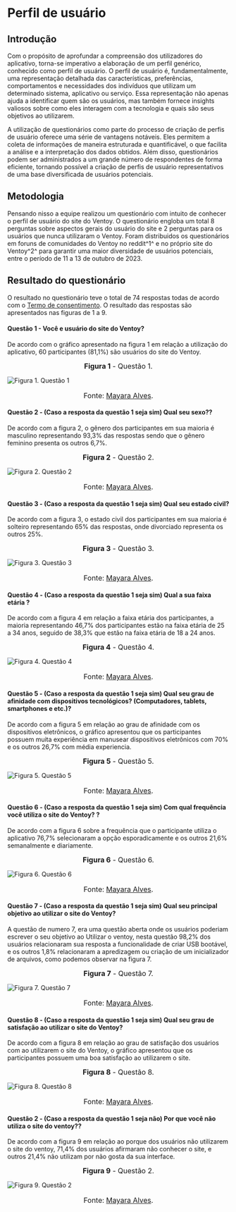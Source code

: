 # Perfil de usuário 

## Introdução 
Com o propósito de aprofundar a compreensão dos utilizadores do aplicativo, torna-se imperativo a elaboração de um perfil genérico, conhecido como perfil de usuário. 
O perfil de usuário é, fundamentalmente, uma representação detalhada das características, preferências, comportamentos e necessidades dos indivíduos que utilizam um determinado sistema, aplicativo ou serviço.
Essa representação não apenas ajuda a identificar quem são os usuários, mas também fornece insights valiosos sobre como eles interagem com a tecnologia e quais são seus objetivos ao utilizarem.

A utilização de questionários como parte do processo de criação de perfis de usuário oferece uma série de vantagens notáveis. Eles permitem a coleta de informações de maneira 
estruturada e quantificável, o que facilita a análise e a interpretação dos dados obtidos. Além disso, questionários podem ser administrados a um grande número de respondentes
de forma eficiente, tornando possível a criação de perfis de usuário representativos de uma base diversificada de usuários potenciais. 

## Metodologia 
Pensando nisso a equipe realizou um questionário com intuito de conhecer o perfil de usuário do site do Ventoy. O questionário engloba um total 8 perguntas sobre aspectos gerais do 
usuário do site e 2 perguntas para os usuários que nunca utilizaram o Ventoy. Foram distribuidos os questionários em foruns de comunidades do Ventoy no reddit^1^ e no próprio site do Ventoy^2^ para garantir uma maior diversidade de usuários potenciais, entre o período de 11 a 13 de outubro de 2023. 

## Resultado do questionário 
O resultado no questionário teve o total de 74 respostas todas de acordo com o [Termo de consentimento](termoConsertimento.pdf). O resultado das respostas são apresentados nas figuras de 1 a 9.

#### Questão 1 - Você e usuário do site do Ventoy?
De acordo com o gráfico apresentado na figura 1 em relação a utilização do aplicativo, 60 participantes (81,1%) são usuários do site do Ventoy.


<font size="3"><p style="text-align: center">**Figura 1** - Questão 1.</p></font>
![Figura 1. Questão 1](../assets/Grafico-1.PNG)
<font size="3"><p style="text-align: center">Fonte: [Mayara Alves](https://github.com/Mayara-tech).</p></font>

#### Questão 2 - (Caso a resposta da questão 1 seja sim) Qual seu sexo??
De acordo com a figura 2, o gênero dos participantes em sua maioria é masculino representando 93,3% das respostas sendo que o gênero feminino presenta os outros 6,7%.


<font size="3"><p style="text-align: center">**Figura 2** - Questão 2.</p></font>
![Figura 2. Questão 2](../assets/Grafico-2.PNG)
<font size="3"><p style="text-align: center">Fonte: [Mayara Alves](https://github.com/Mayara-tech).</p></font>

#### Questão 3 - (Caso a resposta da questão 1 seja sim) Qual seu estado civil?
De acordo com a figura 3, o estado civil dos participantes em sua maioria é solteiro representando 65% das respostas, onde divorciado representa os outros 25%.


<font size="3"><p style="text-align: center">**Figura 3** - Questão 3.</p></font>
![Figura 3. Questão 3](../assets/Grafico-3.PNG)
<font size="3"><p style="text-align: center">Fonte: [Mayara Alves](https://github.com/Mayara-tech).</p></font>

#### Questão 4 - (Caso a resposta da questão 1 seja sim) Qual a sua faixa etária ?
De acordo com a figura 4 em relação a faixa etária dos participantes, a maioria representando 46,7% dos participantes estão na faixa etária de 25 a 34 anos, seguido de 38,3% que estão na faixa etária de 18 a 24 anos.

<font size="3"><p style="text-align: center">**Figura 4** - Questão 4.</p></font>
![Figura 4. Questão 4](../assets/Grafico-4.PNG)
<font size="3"><p style="text-align: center">Fonte: [Mayara Alves](https://github.com/Mayara-tech).</p></font>

#### Questão 5 - (Caso a resposta da questão 1 seja sim) Qual seu grau de afinidade com dispositivos tecnológicos? (Computadores, tablets, smartphones e etc.)?
De acordo com a figura 5 em relação ao grau de afinidade com os dispositivos eletrônicos, o gráfico apresentou que os participantes possuem muita experiência em manusear dispositivos eletrônicos com 70% e os outros 26,7% com média experiencia.

<font size="3"><p style="text-align: center">**Figura 5** - Questão 5.</p></font>
![Figura 5. Questão 5](../assets/Grafico-5.PNG)
<font size="3"><p style="text-align: center">Fonte: [Mayara Alves](https://github.com/Mayara-tech).</p></font>

#### Questão 6 - (Caso a resposta da questão 1 seja sim) Com qual frequência você utiliza o site do Ventoy? ?
De acordo com a figura 6 sobre a frequência que o participante utiliza o aplicativo 76,7% selecionaram a opção esporadicamente e os outros 21,6% semanalmente e diariamente.

<font size="3"><p style="text-align: center">**Figura 6** - Questão 6.</p></font>
![Figura 6. Questão 6](../assets/Grafico-6.PNG)
<font size="3"><p style="text-align: center">Fonte: [Mayara Alves](https://github.com/Mayara-tech).</p></font>

#### Questão 7 - (Caso a resposta da questão 1 seja sim) Qual seu principal objetivo ao utilizar o site do Ventoy?
A questão de numero 7, era uma questão aberta onde os usuários poderiam escrever o seu objetivo ao Utilizar o ventoy, nesta questão 98,2% dos usuários relacionaram sua resposta a funcionalidade de criar USB bootável, e os outros 1,8% relacionaram a apredizagem ou criação de um inicializador de arquivos, como podemos observar na figura 7.

<font size="3"><p style="text-align: center">**Figura 7** - Questão 7.</p></font>
![Figura 7. Questão 7](../assets/Grafico-7.PNG)
<font size="3"><p style="text-align: center">Fonte: [Mayara Alves](https://github.com/Mayara-tech).</p></font>

#### Questão 8 - (Caso a resposta da questão 1 seja sim) Qual seu grau de satisfação ao utilizar o site do Ventoy?
De acordo com a figura 8 em relação ao grau de satisfação dos usuários com ao utilizarem o site do Ventoy, o gráfico apresentou que os participantes possuem uma boa satisfação ao utilizarem o site. 

<font size="3"><p style="text-align: center">**Figura 8** - Questão 8.</p></font>
![Figura 8. Questão 8](../assets/Grafico-8.PNG)
<font size="3"><p style="text-align: center">Fonte: [Mayara Alves](https://github.com/Mayara-tech).</p></font>

#### Questão 2 - (Caso a resposta da questão 1 seja não) Por que você não utiliza o site do ventoy??
De acordo com a figura 9 em relação ao porque dos usuários não utilizarem o site do ventoy, 71,4% dos usuários afirmaram não conhecer o site, e outros 21,4% não utilizam por não gosta da sua interface.

<font size="3"><p style="text-align: center">**Figura 9** - Questão 2.</p></font>
![Figura 9. Questão 2](../assets/Grafico-9.PNG)
<font size="3"><p style="text-align: center">Fonte: [Mayara Alves](https://github.com/Mayara-tech).</p></font>

